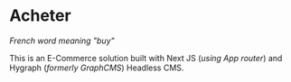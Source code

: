 # Acheter

_French word meaning "buy"_

This is an E-Commerce solution built with Next JS (_using App router_) and Hygraph (_formerly GraphCMS_) Headless CMS.
